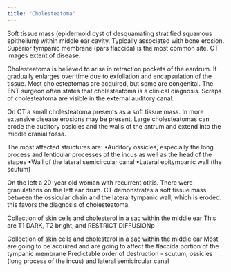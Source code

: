 ```yaml
---
title: "Cholesteatoma"
---
```

Soft tissue mass (epidermoid cyst of desquamating stratified squamous epithelium) within middle ear cavity. Typically associated with bone erosion. Superior tympanic membrane (pars flaccida) is the most common site. CT images extent of disease.

Cholesteatoma is believed to arise in retraction pockets of the eardrum. It gradually enlarges over time due to exfoliation and encapsulation of the tissue.
Most cholesteatomas are acquired, but some are congenital. 
The ENT surgeon often states that cholesteatoma is a clinical diagnosis. Scraps of cholesteatoma are visible in the external auditory canal.

On CT a small cholesteatoma presents as a soft tissue mass. 
 In more extensive disease erosions may be present.
Large cholesteatomas can erode the auditory ossicles and the walls of the antrum and extend into the middle cranial fossa. 

The most affected structures are: 
&#8226;Auditory ossicles, especially the long process and lenticular processes of the incus as well as the head of the stapes 
&#8226;Wall of the lateral semicircular canal 
&#8226;Lateral epitympanic wall (the scutum) 

On the left a 20-year old woman with recurrent otitis. 
There were granulations on the left ear drum. 
CT demonstrates a soft tissue mass between the ossicular chain and the lateral tympanic wall, which is eroded. 
this favors the diagnosis of cholesteatoma.

Collection of skin cells and cholesterol in a sac within the middle ear
This are T1 DARK, T2 bright, and RESTRICT DIFFUSIONp

Collection of skin cells and cholesterol in a sac within the middle ear
Most are going to be acquired and are going to affect the flaccida portion of the tympanic membrane
Predictable order of destruction - scutum, ossicles (long process of the incus) and lateral semicircular canal

